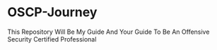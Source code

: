 # OSCP-Journey
This Repository Will Be My Guide And Your Guide To Be An Offensive Security Certified Professional
